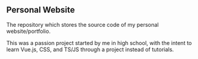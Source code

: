 ## Personal Website

The repository which stores the source code of my personal website/portfolio.

This was a passion project started by me in high school, with the intent to learn Vue.js, CSS, and TS/JS through a project instead of tutorials.